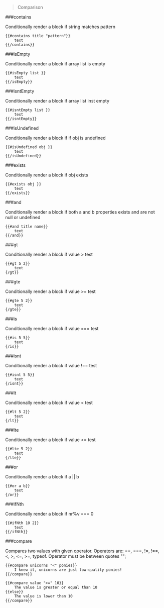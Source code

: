 > Comparison

###contains

Conditionally render a block if string matches pattern

    {{#contains title "pattern"}}
        text
    {{/contains}}

###isEmpty

Conditionally render a block if array list is empty

    {{#isEmpty list }}
        text
    {{/isEmpty}}

###isntEmpty

Conditionally render a block if array list inst empty

    {{#isntEmpty list }}
        text
    {{/isntEmpty}}

###isUndefined

Conditionally render a block if if obj is undefined

    {{#isUndefined obj }}
        text
    {{/isUndefined}}

###exists

Conditionally render a block if obj exists

    {{#exists obj }}
        text
    {{/exists}}

###and

Conditionally render a block if both a and b properties exists and are not null or undefined

    {{#and title name}}
        text
    {{/and}}

###gt

Conditionally render a block if value > test

    {{#gt 5 2}}
        text
    {/gt}}

###gte

Conditionally render a block if value >= test

    {{#gte 5 2}}
        text
    {/gte}}

###is

Conditionally render a block if value === test

    {{#is 5 5}}
        text
    {/is}}

###isnt

Conditionally render a block if value !== test

    {{#isnt 5 5}}
        text
    {/isnt}}

###lt

Conditionally render a block if value < test

    {{#lt 5 2}}
        text
    {/lt}}

###lte

Conditionally render a block if value <= test

    {{#lte 5 2}}
        text
    {/lte}}

###or

Conditionally render a block if a || b

    {{#or a b}}
        text
    {/or}}

###ifNth

Conditionally render a block if nr%v === 0

    {{#ifNth 10 2}}
        text
    {{/ifNth}}

###compare 

Compares two values with given operator. Operators are: ==, ===, !=, !==, <, >, <=, >=, typeof. Operator must be between quotes "";

    {{#compare unicorns "<" ponies}}
        I knew it, unicorns are just low-quality ponies!
    {{/compare}}

    {{#compare value ">=" 10}}
        The value is greater or equal than 10
    {{else}}
        The value is lower than 10
    {{/compare}}













